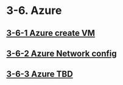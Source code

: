 # 3-6. Azure
## [3-6-1 Azure create VM](3-6-Azure/3-6-1.md)
## [3-6-2 Azure Network config](3-6-Azure/3-6-2.md)
## [3-6-3 Azure TBD](3-6-Azure/3-6-1.md)
